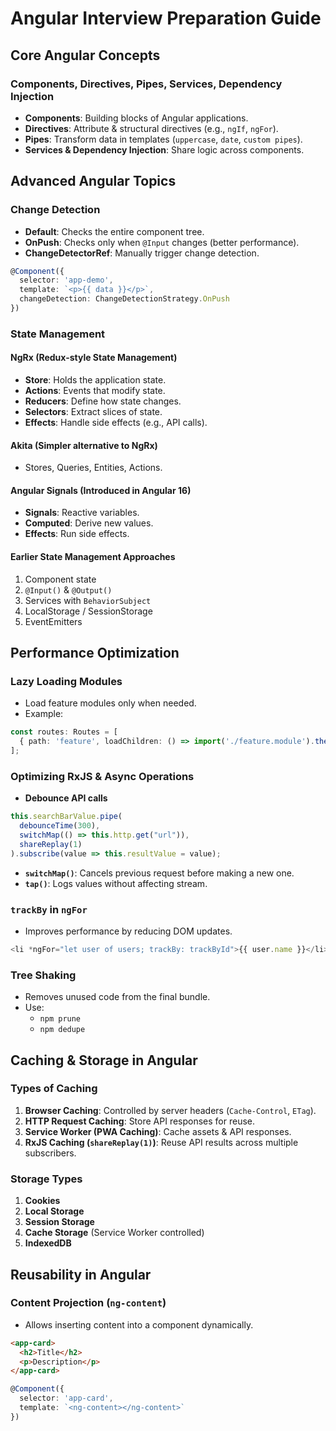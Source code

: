 # Angular Interview Preparation Guide

## Core Angular Concepts
### Components, Directives, Pipes, Services, Dependency Injection
- **Components**: Building blocks of Angular applications.
- **Directives**: Attribute & structural directives (e.g., `ngIf`, `ngFor`).
- **Pipes**: Transform data in templates (`uppercase`, `date`, `custom pipes`).
- **Services & Dependency Injection**: Share logic across components.

## Advanced Angular Topics
### Change Detection
- **Default**: Checks the entire component tree.
- **OnPush**: Checks only when `@Input` changes (better performance).
- **ChangeDetectorRef**: Manually trigger change detection.

```typescript
@Component({
  selector: 'app-demo',
  template: `<p>{{ data }}</p>`,
  changeDetection: ChangeDetectionStrategy.OnPush
})
```

### State Management
#### NgRx (Redux-style State Management)
- **Store**: Holds the application state.
- **Actions**: Events that modify state.
- **Reducers**: Define how state changes.
- **Selectors**: Extract slices of state.
- **Effects**: Handle side effects (e.g., API calls).

#### Akita (Simpler alternative to NgRx)
- Stores, Queries, Entities, Actions.

#### Angular Signals (Introduced in Angular 16)
- **Signals**: Reactive variables.
- **Computed**: Derive new values.
- **Effects**: Run side effects.

#### Earlier State Management Approaches
1. Component state
2. `@Input()` & `@Output()`
3. Services with `BehaviorSubject`
4. LocalStorage / SessionStorage
5. EventEmitters

## Performance Optimization
### Lazy Loading Modules
- Load feature modules only when needed.
- Example:

```typescript
const routes: Routes = [
  { path: 'feature', loadChildren: () => import('./feature.module').then(m => m.FeatureModule) }
];
```

### Optimizing RxJS & Async Operations
- **Debounce API calls**

```typescript
this.searchBarValue.pipe(
  debounceTime(300),
  switchMap(() => this.http.get("url")),
  shareReplay(1)
).subscribe(value => this.resultValue = value);
```

- **`switchMap()`**: Cancels previous request before making a new one.
- **`tap()`**: Logs values without affecting stream.

### `trackBy` in `ngFor`
- Improves performance by reducing DOM updates.

```typescript
<li *ngFor="let user of users; trackBy: trackById">{{ user.name }}</li>
```

### Tree Shaking
- Removes unused code from the final bundle.
- Use:
  - `npm prune`
  - `npm dedupe`

## Caching & Storage in Angular
### Types of Caching
1. **Browser Caching**: Controlled by server headers (`Cache-Control`, `ETag`).
2. **HTTP Request Caching**: Store API responses for reuse.
3. **Service Worker (PWA Caching)**: Cache assets & API responses.
4. **RxJS Caching (`shareReplay(1)`)**: Reuse API results across multiple subscribers.

### Storage Types
1. **Cookies**
2. **Local Storage**
3. **Session Storage**
4. **Cache Storage** (Service Worker controlled)
5. **IndexedDB**

## Reusability in Angular
### Content Projection (`ng-content`)
- Allows inserting content into a component dynamically.

```html
<app-card>
  <h2>Title</h2>
  <p>Description</p>
</app-card>
```

```typescript
@Component({
  selector: 'app-card',
  template: `<ng-content></ng-content>`
})
```
